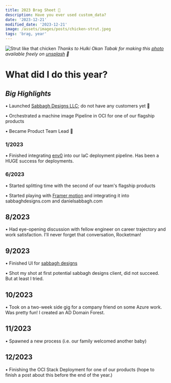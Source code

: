 ```yaml
---
title: 2023 Brag Sheet 🎉
description: Have you ever used custom_data?
date: '2023-12-21'
modified_date: '2023-12-21'
image: /assets/images/posts/chicken-strut.jpeg
tags: 'brag, year'
---
```


![Strut like that chicken](/assets/images/posts/chicken-strut.jpeg)
_Thanks to Hulki Okan Tabak for making this [photo](https://unsplash.com/photos/FoLNgd4v5mA) available freely on [unsplash](www.unsplash.com) 🎁_


# What did I do this year?
## _Big Highlights_
• Launched [Sabbagh Designs LLC](https://www.sabbaghdesigns.com); do not have any customers yet 😬

• Orchestrated a machine image Pipeline in OCI for one of our flagship products

• Became Product Team Lead 🎊

### 1/2023

• Finished integrating [env0](www.env0.com) into our IaC deployment pipeline. Has been a HUGE success for deployments.

### 6/2023

• Started splitting time with the second of our team's flagship products

• Started playing with [Framer motion](https://www.npmjs.com/package/framer-motion) and integrating it into sabbaghdesigns.com and danielsabbagh.com

## 8/2023

• Had eye-opening discussion with fellow engineer on career trajectory and work satisfaction. I'll never forget that conversation, Rocketman!

## 9/2023

• Finished UI for [sabbagh designs](www.sabbaghdesigns.com)

• Shot my shot at first potential sabbagh designs client, did not succeed. But at least I tried.

## 10/2023

• Took on a two-week side gig for a company friend on some Azure work. Was pretty fun! I created an AD Domain Forest.

## 11/2023

• Spawned a new process (i.e. our family welcomed another baby)

## 12/2023

• Finishing the OCI Stack Deployment for one of our products (hope to finish a post about this before the end of the year.)


